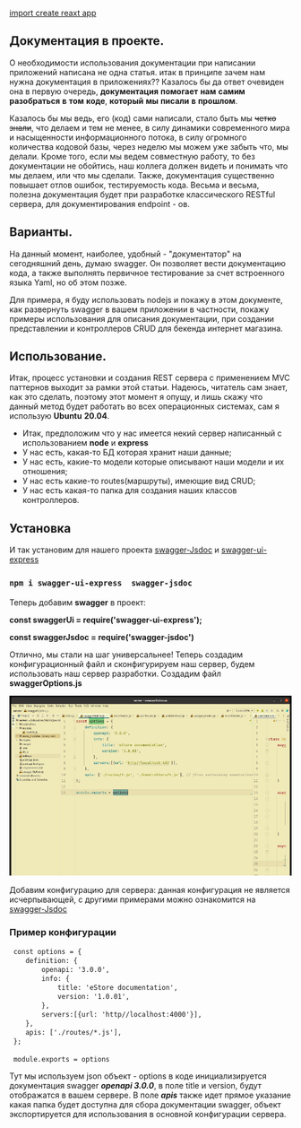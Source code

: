

[import create reaxt app](http://mysite.com/)



## Документация в проекте.
О необходимости использования документации при написании приложений написана не одна статья.
итак в принципе зачем нам нужна документация в приложениях??
Казалось бы да ответ очевиден она в первую очередь, **документация** **помогает** **нам** **самим** **разобраться** **в** **том** **коде**, **который** **мы**
**писали** **в** **прошлом**. 

Казалось бы мы ведь, его (код) сами написали, стало быть мы ~~четко знали~~, что делаем и тем не менее, в силу динамики современного мира и насыщенности
информационного потока, в силу огромного количества кодовой базы, через неделю мы можем уже забыть 
что, мы делали. Кроме того, если мы ведем совместную работу, то без документации не обойтись, наш коллега должен видеть и понимать
что мы делаем, или что мы сделали. Также, документация существенно повышает отлов ошибок, тестируемость кода. 
Весьма и весьма, полезна документация будет при разработке классического RESTful сервера, для документирования
endpoint - ов.

## Варианты.
На данный момент, наиболее, удобный - "документатор" на сегодняшний день, думаю swagger. Он позволяет вести 
документацию кода, а также выполнять первичное тестирование за счет встроенного языка Yaml, но об этом позже. 

Для примера, я буду использовать nodejs и покажу в этом документе, как развернуть swagger в вашем приложении в частности, покажу примеры 
использования для описания документации, при создании представлении и контроллеров CRUD для бекенда интернет магазина. 

## Использование.
Итак, процесс установки и создания REST сервера с применением MVC паттернов выходит за рамки этой статьи. Надеюсь, читатель сам знает, как
это сделать, поэтому этот момент я опущу, и лишь скажу что данный метод будет работать во всех операционных системах, сам я использую **Ubuntu** **20.04**.
* Итак, предположим что у нас имеется некий сервер написанный с использованием **node** и **express**
* У нас есть, какая-то БД которая хранит наши данные;
* У нас есть, какие-то модели которые описывают наши модели и их отношения; 
* У нас есть какие-то routes(маршруты), имеющие вид CRUD; 
* У нас есть какая-то папка для создания наших классов контроллеров.

## Установка
И так установим для нашего проекта [swagger-Jsdoc](https://www.npmjs.com/package/swagger-jsdoc) и [swagger-ui-express](https://www.npmjs.com/package/swagger-ui-express)

### `npm i swagger-ui-express  swagger-jsdoc`

Теперь добавим **swagger** в проект: 

**const swaggerUi = require('swagger-ui-express');**

**const swaggerJsdoc = require('swagger-jsdoc')**

Отлично, мы стали на шаг универсальнее! Теперь создадим конфигурационный файл и сконфигурируем наш сервер, будем использовать наш сервер разработки.
Создадим файл **swaggerOptions.js**


![Пример создания и конфигурации сервера](./img/pic_swaggerOpts.jpg)

Добавим конфигурацию для сервера:
данная конфигурация не является исчерпывающей, с другими примерами можно ознакомится на [swagger-Jsdoc](https://www.npmjs.com/package/swagger-jsdoc)

### Пример конфигурации  
     const options = {
        definition: {
            openapi: '3.0.0',
            info: {
                title: 'eStore documentation',
                version: '1.0.01',
            },
            servers:[{url: 'http//localhost:4000'}],
        },
        apis: ['./routes/*.js'], 
     };

     module.exports = options

Тут мы используем json объект - options в коде инициализируется документация swagger ***openapi 3.0.0***, 
в поле title и version, будут отображатся в вашем сервере. В поле ***apis*** также идет прямое указание 
какая папка будет доступна для сбора документации swagger, объект экспортируется для использования в основной конфигурации 
сервера.







